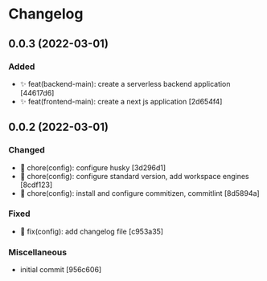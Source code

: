 # Changelog

<a name="0.0.3"></a>
## 0.0.3 (2022-03-01)

### Added

- ✨ feat(backend-main): create a serverless backend application [44617d6]
- ✨ feat(frontend-main): create a next js application [2d654f4]


<a name="0.0.2"></a>
## 0.0.2 (2022-03-01)

### Changed

- 🚚 chore(config): configure husky [3d296d1]
- 🚚 chore(config): configure standard version, add workspace engines [8cdf123]
- 🚚 chore(config): install and configure commitizen, commitlint [8d5894a]

### Fixed

- 🐛 fix(config): add changelog file [c953a35]

### Miscellaneous

-  initial commit [956c606]


